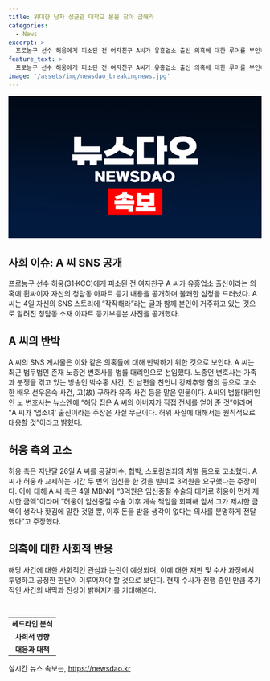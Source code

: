 ```yaml
---
title: 위대한 남자 성균관 대학교 본을 찾아 급해라
categories:
  - News
excerpt: >
  프로농구 선수 허웅에게 피소된 전 여자친구 A씨가 유흥업소 출신 의혹에 대한 루머를 부인하고 불쾌한 심정을 드러냈다. A씨는 자신의 청담동 아파트 등기 내용을 SNS에 공개하며 의혹에 반박했으며, 법무법인 존재 노종언 변호사를 선임했다. 한편, 허웅은 A씨를 공갈미수, 협박 등으로 고소한 상황인데 이에 대해 A 씨 측은 임신중절 수술 금액 문제를 둘러싼 주장을 전했다.
feature_text: >
  프로농구 선수 허웅에게 피소된 전 여자친구 A씨가 유흥업소 출신 의혹에 대한 루머를 부인하고 불쾌한 심정을 드러냈다. A씨는 자신의 청담동 아파트 등기 내용을 SNS에 공개하며 의혹에 반박했으며, 법무법인 존재 노종언 변호사를 선임했다. 한편, 허웅은 A씨를 공갈미수, 협박 등으로 고소한 상황인데 이에 대해 A 씨 측은 임신중절 수술 금액 문제를 둘러싼 주장을 전했다.
image: '/assets/img/newsdao_breakingnews.jpg'
---
```


<p><img src="/assets/img/newsdao_breakingnews.jpg" alt="bookingtag 속보" /></p>

<h2 data-ke-size="size26">사회 이슈: A 씨 SNS 공개</h2>

<p data-ke-size="size16">프로농구 선수 허웅(31·KCC)에게 피소된 전 여자친구 A 씨가 유흥업소 출신이라는 의혹에 휩싸이자 자신의 청담동 아파트 등기 내용을 공개하며 불쾌한 심정을 드러냈다. A 씨는 4일 자신의 SNS 스토리에 “작작해라”라는 글과 함께 본인이 거주하고 있는 것으로 알려진 청담동 소재 아파트 등기부등본 사진을 공개했다.</p>

<h2 data-ke-size="size26">A 씨의 반박</h2>

<p data-ke-size="size16">A 씨의 SNS 게시물은 이와 같은 의혹들에 대해 반박하기 위한 것으로 보인다. A 씨는 최근 법무법인 존재 노종언 변호사를 법률 대리인으로 선임했다. 노종언 변호사는 가족과 분쟁을 겪고 있는 방송인 박수홍 사건, 전 남편을 친언니 강제추행 혐의 등으로 고소한 배우 선우은숙 사건, 고(故) 구하라 유족 사건 등을 맡은 인물이다. A씨의 법률대리인인 노 변호사는 뉴스엔에 “해당 집은 A 씨의 아버지가 직접 전세를 얻어 준 것”이라며 “A 씨가 ‘업소녀’ 출신이라는 주장은 사실 무근이다. 허위 사실에 대해서는 원칙적으로 대응할 것”이라고 밝혔다.</p>

<h2 data-ke-size="size26">허웅 측의 고소</h2>

<p data-ke-size="size16">허웅 측은 지난달 26일 A 씨를 공갈미수, 협박, 스토킹범죄의 처벌 등으로 고소했다. A 씨가 허웅과 교제하는 기간 두 번의 임신을 한 것을 빌미로 3억원을 요구했다는 주장이다. 이에 대해 A 씨 측은 4일 MBN에 “3억원은 임신중절 수술의 대가로 허웅이 먼저 제시한 금액”이라며 “허웅이 임신중절 수술 이후 계속 책임을 회피해 앞서 그가 제시한 금액이 생각나 홧김에 말한 것일 뿐, 이후 돈을 받을 생각이 없다는 의사를 분명하게 전달했다”고 주장했다.</p>

<h2 data-ke-size="size26">의혹에 대한 사회적 반응</h2>

<p data-ke-size="size16">해당 사건에 대한 사회적인 관심과 논란이 예상되며, 이에 대한 재판 및 수사 과정에서 투명하고 공정한 판단이 이루어져야 할 것으로 보인다. 현재 수사가 진행 중인 만큼 추가적인 사건의 내막과 진상이 밝혀지기를 기대해본다.</p>

<p data-ke-size="size16">&nbsp;</p>

<table>
    <tbody>
        <tr>
            <td style="text-align: center; height: 17px;"><b>헤드라인 분석</b></td>
        </tr>
        <tr>
            <td style="text-align: center; height: 17px;"><b>사회적 영향</b></td>
        </tr>
        <tr>
            <td style="text-align: center; height: 17px;"><b>대응과 대책</b></td>
        </tr>
    </tbody>
</table>
실시간 뉴스 속보는, <a href="https://newsdao.kr" rel="dofollow">https://newsdao.kr</a>


